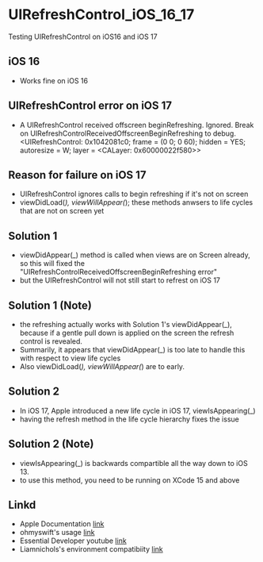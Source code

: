 # UIRefreshControl_iOS_16_17
Testing UIRefreshControl on iOS16 and iOS 17


## iOS 16
- Works fine on iOS 16


## UIRefreshControl error on iOS 17
- A UIRefreshControl received offscreen beginRefreshing. Ignored. Break on UIRefreshControlReceivedOffscreenBeginRefreshing to debug. <UIRefreshControl: 0x1042081c0; frame = (0 0; 0 60); hidden = YES; autoresize = W; layer = <CALayer: 0x60000022f580>>


## Reason for failure on iOS 17
- UIRefreshControl ignores calls to begin refreshing if it's not on screen
- viewDidLoad(_), viewWillAppear(_); these methods anwsers to life cycles that are not on screen yet


## Solution 1
-  viewDidAppear(_) method is called when views are on Screen already, so this will fixed the "UIRefreshControlReceivedOffscreenBeginRefreshing error"
- but the UIRefreshControl will not still start to refrest on iOS 17


## Solution 1 (Note)
- the refreshing actually works with Solution 1's viewDidAppear(_), because if a gentle pull down is applied on the screen the refresh control is revealed.
- Summarily, it appears that viewDidAppear(_) is too late to handle this with respect to view life cycles
- Also viewDidLoad(_), viewWillAppear(_) are to early.


## Solution 2
- In iOS 17, Apple introduced a new life cycle in iOS 17, viewIsAppearing(_)
- having the refresh method in the life cycle hierarchy fixes the issue


## Solution 2 (Note)
- viewIsAppearing(_) is backwards compartible all the way down to iOS 13.
- to use this method, you need to be running on XCode 15 and above


## Linkd
- Apple Documentation [link](https://developer.apple.com/documentation/uikit/uiviewcontroller/4195485-viewisappearing)
- ohmyswift's usage [link](https://ohmyswift.com/blog/2023/11/30/from-viewwillappear-to-viewisappearing-perfecting-your-ios-view-transitions/)
- Essential Developer youtube [link](https://www.youtube.com/watch?v=n9ObNkPP5GY)
- Liamnichols's environment compatibiity [link](https://liamnichols.eu/2023/06/12/view-is-appearing.html)
